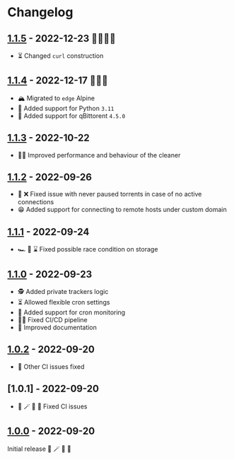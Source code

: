 # Changelog

## [1.1.5] - 2022-12-23 🎅🏻🎄🦌

- ⏳ Changed `curl` construction


## [1.1.4] - 2022-12-17 🎅🏻🎄

- 🏔️ Migrated to `edge` Alpine
- 🐍 Added support for Python `3.11`
- 🦦 Added support for qBittorent `4.5.0`


## [1.1.3] - 2022-10-22

- 💪🏻 Improved performance and behaviour of the cleaner


## [1.1.2] - 2022-09-26

- 🔌 ❌ Fixed issue with never paused torrents in case of no active connections
- 😁 Added support for connecting to remote hosts under custom domain


## [1.1.1] - 2022-09-24

- 🏎 🏁 ⌛️ Fixed possible race condition on storage


## [1.1.0] - 2022-09-23

- 🕵️ Added private trackers logic
- ⏳ Allowed flexible cron settings
- 👀 Added support for cron monitoring
- 👨‍🔧 Fixed CI/CD pipeline
- 📜 Improved documentation


## [1.0.2] - 2022-09-20

- 🚧 Other CI issues fixed 


## [1.0.1] - 2022-09-20

- 🐻 🪄 🦄 🚀 Fixed CI issues


## [1.0.0] - 2022-09-20

Initial release 🐻 🪄 🦄 🚀


[1.1.5]: https://github.com/tatoalo/torrentManager/releases/tag/1.1.5
[1.1.4]: https://github.com/tatoalo/torrentManager/releases/tag/1.1.4
[1.1.3]: https://github.com/tatoalo/torrentManager/releases/tag/1.1.3
[1.1.2]: https://github.com/tatoalo/torrentManager/releases/tag/1.1.2
[1.1.1]: https://github.com/tatoalo/torrentManager/releases/tag/1.1.1
[1.1.0]: https://github.com/tatoalo/torrentManager/releases/tag/1.1.0
[1.0.2]: https://github.com/tatoalo/torrentManager/releases/tag/1.0.2
[1.0.0]: https://github.com/tatoalo/torrentManager/releases/tag/1.0.0